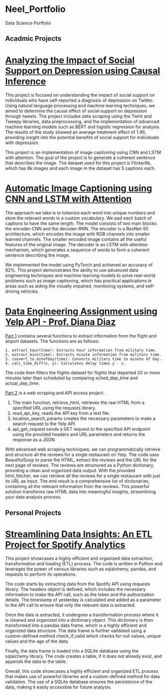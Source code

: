 # Neel_Portfolio
Data Science Portfolio

## Acadmic Projects

# [Analyzing the Impact of Social Support on Depression using Causal Inference](https://github.com/nmehta32/Causality-between-support-and-depression)

This project is focused on understanding the impact of social support on individuals who have self-reported a diagnosis of depression on Twitter. Using natural language processing and machine learning techniques, we aimed to determine the causal effect of social support on depression through tweets. The project includes data scraping using the Twint and Tweepy libraries, data preprocessing, and the implementation of advanced machine learning models such as BERT and logistic regression for analysis. The results of the study showed an average treatment effect of 1.96, providing insight into the potential benefits of social support for individuals with depression.

This project is an implementation of image captioning using CNN and LSTM with attention. The goal of the project is to generate a coherent sentence that describes the image. The dataset used for this project is Flicker8k, which has 8k images and each image in the dataset has 5 captions each.

# [Automatic Image Captioning using CNN and LSTM with Attention](https://github.com/nmehta32/ImageCaptioningPytorch)
The approach we take is to tokenize each word into unique numbers and store the relevant words in a custom vocabulary. We pad each batch of captions to have the same length. The model consists of two main blocks: the encoder-CNN and the decoder-RNN. The encoder is a ResNet-50 architecture, which encodes the image with RGB channels into smaller learned channels. The smaller encoded image contains all the useful features of the original image. The decoder is an LSTM with attention mechanism, which generates a sequence of words to form a coherent sentence describing the image.

We implemented the model using PyTorch and achieved an accuracy of 92%. This project demonstrates the ability to use advanced data engineering techniques and machine learning models to solve real-world problems such as image captioning, which has practical applications in areas such as aiding the visually impaired, monitoring systems, and self-driving vehicles.


# [Data Engineering Assignment using Yelp API - Prof. Diana Diaz](https://github.com/nmehta32/Data-Engineering-using-YELP-Api)
<u>Part 1</u> contains several functions to extract information from the flight and airport datasets. The functions are as follows:

    1. extract_hour(time): Extracts hour information from military time.
    2. extract_mins(time): Extracts minute information from military time.
    3. convert_to_minofday(time): Converts military time to minute of day.
    4. calc_time_diff(x, y): Calculates delay times y - x.

The code then filters the flights dataset for flights that departed 20 or more minutes later than scheduled by comparing sched_dep_time and actual_dep_time.

<u>Part 2</u> is a web scraping and API access project. 
1. The main function, retrieve_html, retrieves the raw HTML from a specified URL using the requests library.
2. read_api_key, reads the API key from a text file.
3. location_search_params creates the necessary parameters to make a search request to the Yelp API.
4. api_get_request sends a GET request to the specified API endpoint using the provided headers and URL parameters and returns the response as a JSON. 

With advanced web scraping techniques, we can programmatically retrieve and structure all the reviews for a single restaurant on Yelp. The code uses BeautifulSoup to parse the HTML, extract the reviews and the URL for the next page of reviews. The reviews are structured as a Python dictionary, providing a clean and organized data output. With the provided html_fetcher, we can retrieve all the reviews for a single restaurant with just its URL as input. The end result is a comprehensive list of dictionaries, containing all the relevant information from the reviews. This powerful solution transforms raw HTML data into meaningful insights, streamlining your data analysis process.

## Personal Projects

# [Streamlining Data Insights: An ETL Project for Spotify Analytics](https://github.com/nmehta32/SpotifyETL)

This project showcases a highly efficient and organized data extraction, transformation and loading (ETL) process. The code is written in Python and leverages the power of various libraries such as sqlalchemy, pandas, and requests to perform its operations.

The code starts by extracting data from the Spotify API using requests library. The headers object is defined, which includes the necessary information to make the API call, such as the token and the authorization details. The timestamp of yesterday is calculated and added as a parameter to the API call to ensure that only the relevant data is extracted.

Once the data is extracted, it undergoes a transformation process where it is cleaned and organized into a dictionary object. This dictionary is then transformed into a pandas data frame, which is a highly efficient and organized data structure. The data frame is further validated using a custom-defined method check_if_valid which checks for null values, unique values and the age of the data.

Finally, the data frame is loaded into a SQLite database using the sqlalchemy library. The code creates a table, if it does not already exist, and appends the data to the table.

Overall, this code showcases a highly efficient and organized ETL process that makes use of powerful libraries and a custom-defined method for data validation. The use of a SQLite database ensures the persistence of the data, making it easily accessible for future analysis.

